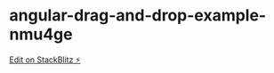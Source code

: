 # angular-drag-and-drop-example-nmu4ge

[Edit on StackBlitz ⚡️](https://stackblitz.com/edit/angular-drag-and-drop-example-nmu4ge)
